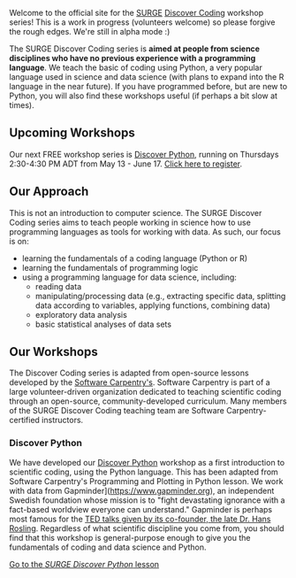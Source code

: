 Welcome to the official site for the [SURGE](https://surgeinnovation.ca) [Discover Coding](https://surge-dalhousie.github.io/discover-coding/) workshop series! This is a work in progress (volunteers welcome) so please forgive the rough edges. We're still in alpha mode :)

The SURGE Discover Coding series is **aimed at people from science disciplines who have no previous experience with a programming language**. We teach the basic of coding using Python, a very popular language used in science and data science (with plans to expand into the R language in the near future). If you have programmed before, but are new to Python, you will also find these workshops useful (if perhaps a bit slow at times).

## Upcoming Workshops
Our next FREE workshop series is [Discover Python](#discover-python), running on Thursdays 2:30-4:30 PM ADT from May 13 - June 17. [Click here to register](https://surge-discover-python-summer.eventbrite.ca).

## Our Approach

This is not an introduction to computer science. The SURGE Discover Coding series aims to teach people working in science how to use programming languages as tools for working with data. As such, our focus is on:
- learning the fundamentals of a coding language (Python or R)
- learning the fundamentals of programming logic
- using a programming language for data science, including:
    - reading data
    - manipulating/processing data (e.g., extracting specific data, splitting data according to variables, applying functions, combining data)
    - exploratory data analysis
    - basic statistical analyses of data sets

## Our Workshops

The Discover Coding series is adapted from open-source lessons developed by the [Software Carpentry's](https://software-carpentry.org/lessons/). Software Carpentry is part of a large volunteer-driven organization dedicated to teaching scientific coding through an open-source, community-developed curriculum. Many members of the SURGE Discover Coding teaching team are Software Carpentry-certified instructors.



### Discover Python

We have developed our [Discover Python](https://surge-dalhousie.github.io/discover-python/) workshop as a first introduction to scientific coding, using the Python language. This has been adapted from Software Carpentry's Programming and Plotting in Python lesson. We work with data from Gapminder](https://www.gapminder.org), an independent Swedish foundation whose mission is to "fight devastating ignorance with a fact-based worldview everyone can understand." Gapminder is perhaps most famous for the [TED talks given by its co-founder, the late Dr. Hans Rosling](https://www.ted.com/talks/hans_rosling_the_best_stats_you_ve_ever_seen?language=en). Regardless of what scientific discipline you come from, you should find that this workshop is general-purpose enough to give you the fundamentals of coding and data science and Python.

[Go to the *SURGE Discover Python* lesson](https://surge-dalhousie.github.io/discover-python/)
